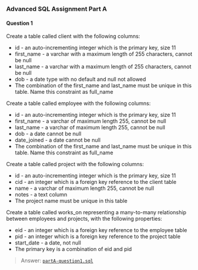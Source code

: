 ### Advanced SQL Assignment Part A
#### Question 1
Create a table called client with the following columns:
- id - an auto-incrementing integer which is the primary key, size 11
- first_name - a varchar with a maximum length of 255 characters, cannot be null
- last_name - a varchar with a maximum length of 255 characters, cannot be null
- dob - a date type with no default and null not allowed
- The combination of the first_name and last_name must be unique in this table.  Name this constraint as full_name

Create a table called employee with the following columns:
- id - an auto-incrementing integer which is the primary key, size 11
- first_name - a varchar of maximum length 255, cannot be null
- last_name - a varchar of maximum length 255, cannot be null
- dob - a date cannot be null
- date_joined - a date cannot be null
- The combination of the first_name and last_name must be unique in this table. Name this constraint as full_name

Create a table called project with the following columns:
- id - an auto-incrementing integer which is the primary key, size 11
- cid - an integer which is a foreign key reference to the client table
- name - a varchar of maximum length 255, cannot be null
- notes - a text column
- The project name must be unique in this table

Create a table called works_on representing a many-to-many relationship between employees and projects, with the following properties:
- eid - an integer which is a foreign key reference to the employee table
- pid - an integer which is a foreign key reference to the project table
- start_date - a date, not null
- The primary key is a combination of eid and pid

> Answer: [`partA-question1.sql`](./partA-question1.sql)

